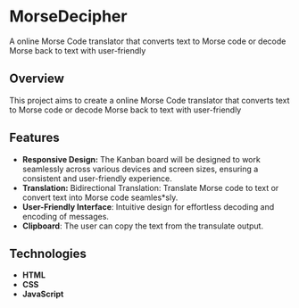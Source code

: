 # MorseDecipher
A online Morse Code translator that converts text to Morse code or decode Morse back to text with user-friendly 


## Overview
This project aims to create a online Morse Code translator that converts text to Morse code or decode Morse back to text with user-friendly 


## Features
- **Responsive Design:** The Kanban board will be designed to work seamlessly across various devices and screen sizes, ensuring a consistent and user-friendly experience.
- **Translation:** Bidirectional Translation: Translate Morse code to text or convert text into Morse code seamles*sly.
- **User-Friendly Interface**: Intuitive design for effortless decoding and encoding of messages.
- **Clipboard**: The user can copy the text from the transulate output.


## Technologies
- **HTML** 
- **CSS** 
- **JavaScript** 
